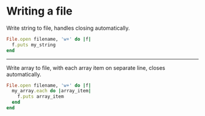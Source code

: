 # Writing a file

Write string to file, handles closing automatically.

```ruby
File.open filename, 'w+' do |f|
  f.puts my_string
end
```

------------------

Write array to file, with each array item on separate line, closes automatically.

```ruby
File.open filename, 'w+' do |f|
  my_array.each do |array_item|
    f.puts array_item
  end
end
```


